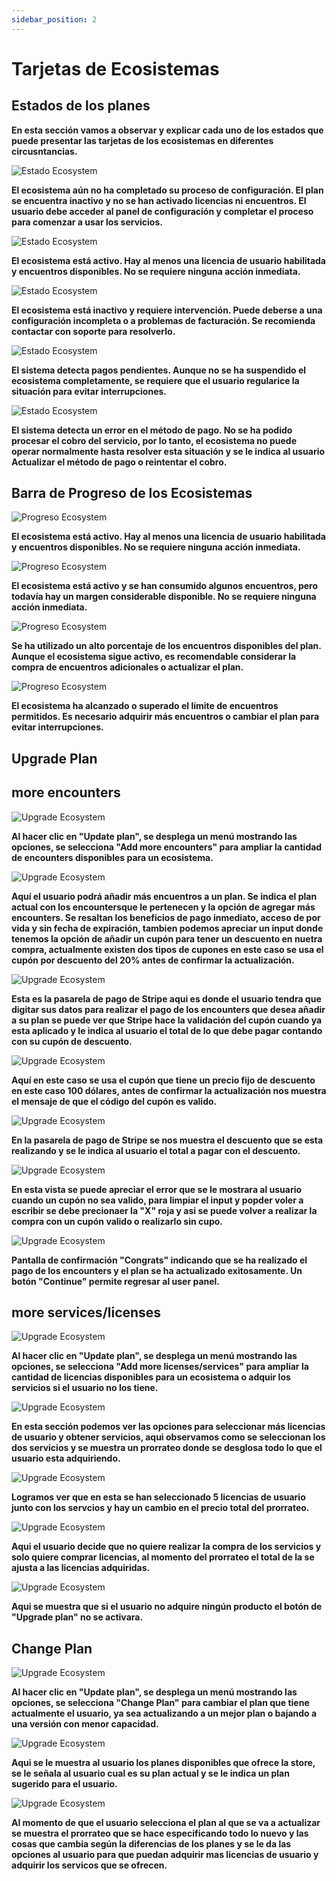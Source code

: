 ```yaml
---
sidebar_position: 2
---
```


# Tarjetas de Ecosistemas

## Estados de los planes

**En esta sección vamos a observar y explicar cada uno de los estados que puede presentar las tarjetas de los ecosistemas en diferentes circusntancias.**

![Estado Ecosystem](/img/store-usuario/Card-ecosystem-(6).png)

**El ecosistema aún no ha completado su proceso de configuración. El plan se encuentra inactivo y no se han activado licencias ni encuentros. El usuario debe acceder al panel de configuración y completar el proceso para comenzar a usar los servicios.**

![Estado Ecosystem](/img/store-usuario/Card-ecosystem-(8).png)

**El ecosistema está activo. Hay al menos una licencia de usuario habilitada y encuentros disponibles. No se requiere ninguna acción inmediata.**

![Estado Ecosystem](/img/store-usuario/Card-ecosystem-(7).png)

**El ecosistema está inactivo y requiere intervención. Puede deberse a una configuración incompleta o a problemas de facturación. Se recomienda contactar con soporte para resolverlo.**

![Estado Ecosystem](/img/store-usuario/Card-ecosystem-(2).png)

**El sistema detecta pagos pendientes. Aunque no se ha suspendido el ecosistema completamente, se requiere que el usuario regularice la situación para evitar interrupciones.**

![Estado Ecosystem](/img/store-usuario/Card-ecosystem-(1).png)

**El sistema detecta un error en el método de pago. No se ha podido procesar el cobro del servicio, por lo tanto, el ecosistema no puede operar normalmente hasta resolver esta situación y se le indica al usuario Actualizar el método de pago o reintentar el cobro.**

## Barra de Progreso de los Ecosistemas

![Progreso Ecosystem](/img/store-usuario/Card-ecosystem-(8).png)

**El ecosistema está activo. Hay al menos una licencia de usuario habilitada y encuentros disponibles. No se requiere ninguna acción inmediata.**

![Progreso Ecosystem](/img/store-usuario/Card-ecosystem-(4).png)

**El ecosistema está activo y se han consumido algunos encuentros, pero todavía hay un margen considerable disponible. No se requiere ninguna acción inmediata.**

![Progreso Ecosystem](/img/store-usuario/Card-ecosystem-(3).png)

**Se ha utilizado un alto porcentaje de los encuentros disponibles del plan. Aunque el ecosistema sigue activo, es recomendable considerar la compra de encuentros adicionales o actualizar el plan.**

![Progreso Ecosystem](/img/store-usuario/Card-ecosystem-(5).png)

**El ecosistema ha alcanzado o superado el límite de encuentros permitidos. Es necesario adquirir más encuentros o cambiar el plan para evitar interrupciones.**

## Upgrade Plan

## more encounters

![Upgrade Ecosystem](/img/store-usuario/upgrade-ecosystem-1.png)

**Al hacer clic en "Update plan", se desplega un menú mostrando las opciones, se selecciona "Add more encounters" para ampliar la cantidad de encounters disponibles para un ecosistema.**

![Upgrade Ecosystem](/img/store-usuario/more-encounters-1.png)

**Aquí el usuario podrá añadir más encuentros a un plan. Se indica el plan actual con los encountersque le pertenecen y la opción de agregar más encounters. Se resaltan los beneficios de pago inmediato, acceso de por vida y sin fecha de expiración, tambien podemos apreciar un input donde tenemos la opción de añadir un cupón para tener un descuento en nuetra compra, actualmente existen dos tipos de cupones en este caso se usa el cupón por descuento del 20% antes de confirmar la actualización.**

![Upgrade Ecosystem](/img/store-usuario/pay-encounter-1.png)

**Esta es la pasarela de pago de Stripe aqui es donde el usuario tendra que digitar sus datos para realizar el pago de los encounters que desea añadir a su plan se puede ver que Stripe hace la validación del cupón cuando ya esta aplicado y le indica al usuario el total de lo que debe pagar contando con su cupón de descuento.**

![Upgrade Ecosystem](/img/store-usuario/more-encounters-2.png)

**Aquí en este caso se usa el cupón que tiene un precio fijo de descuento en este caso 100 dólares, antes de confirmar la actualización nos muestra el mensaje de que el código del cupón es valido.**

![Upgrade Ecosystem](/img/store-usuario/pay-encounter-2.png)

**En la pasarela de pago de Stripe se nos muestra el descuento que se esta realizando y se le indica al usuario el total a pagar con el descuento.**

![Upgrade Ecosystem](/img/store-usuario/more-encounters-3.png)

**En esta vista se puede apreciar el error que se le mostrara al usuario cuando un cupón no sea valido, para limpiar el input y popder voler a escribir se debe precionaer la "X" roja y asi se puede volver a realizar la compra con un cupón valido o realizarlo sin cupo.**

![Upgrade Ecosystem](/img/store-usuario/more-encounters-4.png)

**Pantalla de confirmación "Congrats" indicando que se ha realizado el pago de los encounters y el plan se ha actualizado exitosamente. Un botón "Continue" permite regresar al user panel.**

## more services/licenses

![Upgrade Ecosystem](/img/store-usuario/upgrade-ecosystem-2.png)

**Al hacer clic en "Update plan", se desplega un menú mostrando las opciones, se selecciona "Add more licenses/services" para ampliar la cantidad de licencias disponibles para un ecosistema o adquir los servicios si el usuario no los tiene.**

![Upgrade Ecosystem](/img/store-usuario/more-S-L-1.png)

**En esta sección podemos ver las opciones para seleccionar más licencias de usuario y obtener servicios, aqui observamos como se seleccionan los dos servicios y se muestra un prorrateo donde se desglosa todo lo que el usuario esta adquiriendo.**

![Upgrade Ecosystem](/img/store-usuario/more-S-L-2.png)

**Logramos ver que en esta se han seleccionado 5 licencias de usuario junto con los servcios y hay un cambio en el precio total del prorrateo.**

![Upgrade Ecosystem](/img/store-usuario/more-S-L-3.png)

**Aqui el usuario decide que no quiere realizar la compra de los servicios y solo quiere comprar licencias, al momento del prorrateo el total de la se ajusta a las licencias adquiridas.**

![Upgrade Ecosystem](/img/store-usuario/more-S-L-4.png)

**Aqui se muestra que si el usuario no adquire ningún producto el botón de "Upgrade plan" no se activara.**

## Change Plan

![Upgrade Ecosystem](/img/store-usuario/upgrade-ecosystem-3.png)

**Al hacer clic en "Update plan", se desplega un menú mostrando las opciones, se selecciona "Change Plan" para cambiar el plan que tiene actualmente el usuario, ya sea actualizando a un mejor plan o bajando a una versión con menor capacidad.**

![Upgrade Ecosystem](/img/store-usuario/change-plan-1.png)

**Aqui se le muestra al usuario los planes disponibles que ofrece la store, se le señala al usuario cual es su plan actual y se le indica un plan sugerido para el usuario.**

![Upgrade Ecosystem](/img/store-usuario/change-plan-3.png)

**Al momento de que el usuario selecciona el plan al que se va a actualizar se muestra el prorrateo que se hace especificando todo lo nuevo y las cosas que cambia según la diferencias de los planes y se le da las opciones al usuario para que puedan adquirir mas licencias de usuario y adquirir los servicos que se ofrecen.**
